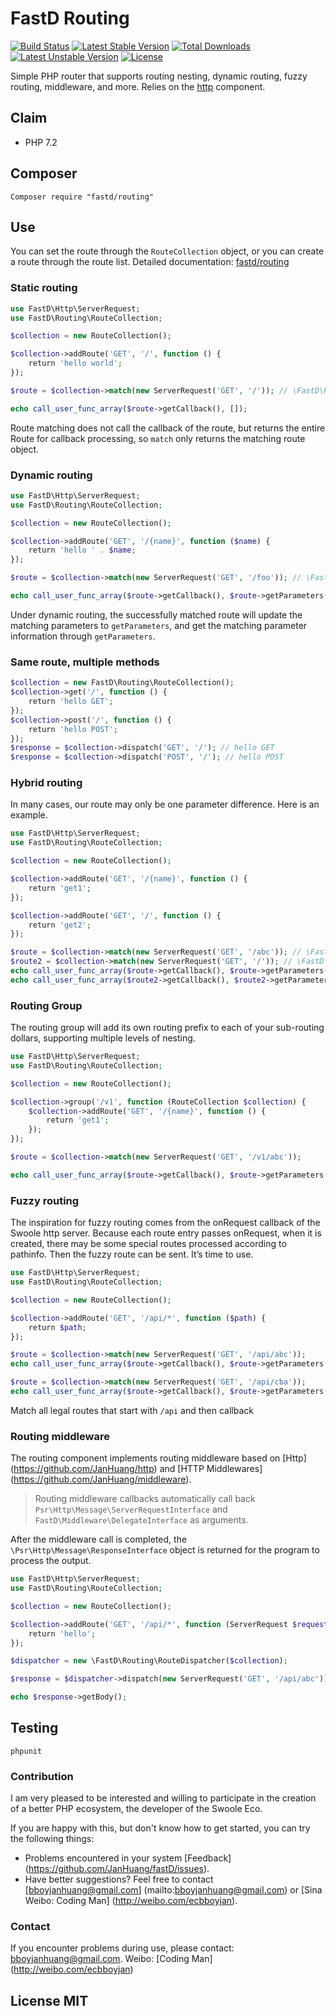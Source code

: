 # FastD Routing

[![Build Status](https://travis-ci.org/fastdlabs/routing.svg?branch=master)](https://travis-ci.org/fastdlabs/routing)
[![Latest Stable Version](https://poser.pugx.org/fastd/routing/v/stable)](https://packagist.org/packages/fastd/routing)
[![Total Downloads](https://poser.pugx.org/fastd/routing/downloads)](https://packagist.org/packages/fastd/routing)
[![Latest Unstable Version](https://poser.pugx.org/fastd/routing/v/unstable)](https://packagist.org/packages/fastd/routing)
[![License](https://poser.pugx.org/fastd/routing/license)](https://packagist.org/packages/fastd/routing)

Simple PHP router that supports routing nesting, dynamic routing, fuzzy routing, middleware, and more. Relies on the [http](https://github.com/JanHuang/http) component.

## Claim

* PHP 7.2

## Composer

```
Composer require "fastd/routing"
```

## Use

You can set the route through the `RouteCollection` object, or you can create a route through the route list. Detailed documentation: [fastd/routing](docs/zh_CN/readme.md)

### Static routing

```php
use FastD\Http\ServerRequest;
use FastD\Routing\RouteCollection;

$collection = new RouteCollection();

$collection->addRoute('GET', '/', function () {
    return 'hello world';
});

$route = $collection->match(new ServerRequest('GET', '/')); // \FastD\Routing\Route

echo call_user_func_array($route->getCallback(), []);
```

Route matching does not call the callback of the route, but returns the entire Route for callback processing, so `match` only returns the matching route object.

### Dynamic routing

```php
use FastD\Http\ServerRequest;
use FastD\Routing\RouteCollection;

$collection = new RouteCollection();

$collection->addRoute('GET', '/{name}', function ($name) {
    return 'hello ' . $name;
});

$route = $collection->match(new ServerRequest('GET', '/foo')); // \FastD\Routing\Route

echo call_user_func_array($route->getCallback(), $route->getParameters());
```

Under dynamic routing, the successfully matched route will update the matching parameters to `getParameters`, and get the matching parameter information through `getParameters`.

### Same route, multiple methods

```php
$collection = new FastD\Routing\RouteCollection();
$collection->get('/', function () {
    return 'hello GET';
});
$collection->post('/', function () {
    return 'hello POST';
});
$response = $collection->dispatch('GET', '/'); // hello GET
$response = $collection->dispatch('POST', '/'); // hello POST
```

### Hybrid routing

In many cases, our route may only be one parameter difference. Here is an example.

```php
use FastD\Http\ServerRequest;
use FastD\Routing\RouteCollection;

$collection = new RouteCollection();

$collection->addRoute('GET', '/{name}', function () {
    return 'get1';
});

$collection->addRoute('GET', '/', function () {
    return 'get2';
});

$route = $collection->match(new ServerRequest('GET', '/abc')); // \FastD\Routing\Route
$route2 = $collection->match(new ServerRequest('GET', '/')); // \FastD\Routing\Route
echo call_user_func_array($route->getCallback(), $route->getParameters());
echo call_user_func_array($route2->getCallback(), $route2->getParameters());
```

### Routing Group

The routing group will add its own routing prefix to each of your sub-routing dollars, supporting multiple levels of nesting.

```php
use FastD\Http\ServerRequest;
use FastD\Routing\RouteCollection;

$collection = new RouteCollection();

$collection->group('/v1', function (RouteCollection $collection) {
    $collection->addRoute('GET', '/{name}', function () {
        return 'get1';
    });
});

$route = $collection->match(new ServerRequest('GET', '/v1/abc'));

echo call_user_func_array($route->getCallback(), $route->getParameters());
```

### Fuzzy routing

The inspiration for fuzzy routing comes from the onRequest callback of the Swoole http server. Because each route entry passes onRequest, when it is created, there may be some special routes processed according to pathinfo. Then the fuzzy route can be sent. It’s time to use.

```php
use FastD\Http\ServerRequest;
use FastD\Routing\RouteCollection;

$collection = new RouteCollection();

$collection->addRoute('GET', '/api/*', function ($path) {
    return $path;
});

$route = $collection->match(new ServerRequest('GET', '/api/abc'));
echo call_user_func_array($route->getCallback(), $route->getParameters()); // /abc

$route = $collection->match(new ServerRequest('GET', '/api/cba'));
echo call_user_func_array($route->getCallback(), $route->getParameters()); // /cba
```

Match all legal routes that start with `/api` and then callback

### Routing middleware

The routing component implements routing middleware based on [Http] (https://github.com/JanHuang/http) and [HTTP Middlewares] (https://github.com/JanHuang/middleware).

> Routing middleware callbacks automatically call back `Psr\Http\Message\ServerRequestInterface` and `FastD\Middleware\DelegateInterface` as arguments.

After the middleware call is completed, the `\Psr\Http\Message\ResponseInterface` object is returned for the program to process the output.

```php
use FastD\Http\ServerRequest;
use FastD\Routing\RouteCollection;

$collection = new RouteCollection();

$collection->addRoute('GET', '/api/*', function (ServerRequest $request) {
    return 'hello';
});

$dispatcher = new \FastD\Routing\RouteDispatcher($collection);

$response = $dispatcher->dispatch(new ServerRequest('GET', '/api/abc'));

echo $response->getBody();
```

## Testing

```
phpunit
```

### Contribution

I am very pleased to be interested and willing to participate in the creation of a better PHP ecosystem, the developer of the Swoole Eco.

If you are happy with this, but don't know how to get started, you can try the following things:

* Problems encountered in your system [Feedback] (https://github.com/JanHuang/fastD/issues).
* Have better suggestions? Feel free to contact [bboyjanhuang@gmail.com] (mailto:bboyjanhuang@gmail.com) or [Sina Weibo: Coding Man] (http://weibo.com/ecbboyjan).

### Contact

If you encounter problems during use, please contact: [bboyjanhuang@gmail.com](mailto:bboyjanhuang@gmail.com). Weibo: [Coding Man] (http://weibo.com/ecbboyjan)

## License MIT
